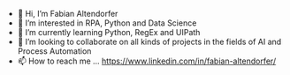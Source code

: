 - 👋 Hi, I’m Fabian Altendorfer
- 👀 I’m interested in RPA, Python and Data Science
- 🌱 I’m currently learning Python, RegEx and UIPath
- 💞️ I’m looking to collaborate on all kinds of projects in the fields of AI and Process Automation
- 📫 How to reach me ... https://www.linkedin.com/in/fabian-altendorfer/

<!---
FerryCarondelet/FerryCarondelet is a ✨ special ✨ repository because its `README.md` (this file) appears on your GitHub profile.
You can click the Preview link to take a look at your changes.
--->
